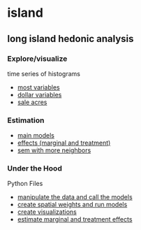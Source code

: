 # island
## long island hedonic analysis


### Explore/visualize
time series of histograms
 - [most variables](https://nbviewer.jupyter.org/github/DouglasPatton/island/blob/master/island-data_summary_hist.ipynb)
 - [dollar variables](https://nbviewer.jupyter.org/github/DouglasPatton/island/blob/master/island-data_dollarvars.ipynb)
 - [sale acres](https://nbviewer.jupyter.org/github/DouglasPatton/island/blob/master/island-data_saleacres.ipynb)
  
  
### Estimation  
 - [main models](https://nbviewer.jupyter.org/github/DouglasPatton/island/blob/master/island-data_main.ipynb)
 - [effects (marginal and treatment)](https://nbviewer.jupyter.org/github/DouglasPatton/island/blob/master/island-data_effects.ipynb)
 - [sem with more neighbors](https://nbviewer.jupyter.org/github/DouglasPatton/island/blob/master/island-data_main_other-sem.ipynb)
 
### Under the Hood
Python Files
 - [manipulate the data and call the models](https://github.com/DouglasPatton/island/blob/master/island.py)
 - [create spatial weights and run models](https://github.com/DouglasPatton/island/blob/master/models.py)
 - [create visualizations](https://github.com/DouglasPatton/island/blob/master/data_viz.py)
 - [estimate marginal and treatment effects](https://github.com/DouglasPatton/island/blob/master/island_effects.py)
